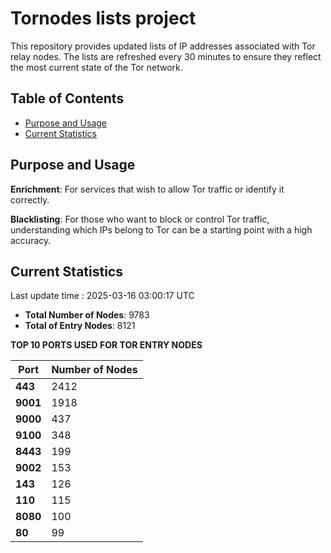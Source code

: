 # Tornodes lists project

This repository provides updated lists of IP addresses associated with Tor relay nodes. The lists are refreshed every 30 minutes to ensure they reflect the most current state of the Tor network.

## Table of Contents

- [Purpose and Usage](#purpose-and-usage)
- [Current Statistics](#current-statistics)


## Purpose and Usage

**Enrichment**: For services that wish to allow Tor traffic or identify it correctly.

**Blacklisting**: For those who want to block or control Tor traffic, understanding which IPs belong to Tor can be a starting point with a high accuracy.

## Current Statistics

Last update time : 2025-03-16 03:00:17 UTC

- **Total Number of Nodes**: 9783
- **Total of Entry Nodes**: 8121

**TOP 10 PORTS USED FOR TOR ENTRY NODES**

| **Port** | **Number of Nodes** |
|------|-----------------|
| **443**   | 2412  |
| **9001**   | 1918  |
| **9000**   | 437  |
| **9100**   | 348  |
| **8443**   | 199  |
| **9002**   | 153  |
| **143**   | 126  |
| **110**   | 115  |
| **8080**   | 100  |
| **80**   | 99  |

